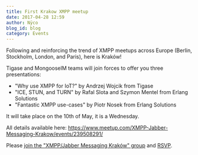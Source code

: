 ```yaml
---
title: First Krakow XMPP meetup
date: 2017-04-28 12:59
author: Nÿco
blog_id: blog
category: Events
---
```


Following and reinforcing the trend of XMPP meetups across Europe (Berlin, Stockholm, London, and Paris), here is Kraków!

Tigase and MongooseIM teams will join forces to offer you three presentations:
* "Why use XMPP for IoT?" by Andrzej Wojcik from Tigase
* "ICE, STUN, and TURN" by Rafal Slota and Szymon Mentel from Erlang Solutions
* "Fantastic XMPP use-cases" by Piotr Nosek from Erlang Solutions

It will take place on the 10th of May, it is a Wednesday.

All details available here: https://www.meetup.com/XMPP-Jabber-Messaging-Krakow/events/239508291/

Please [join the "XMPP/Jabber Messaging Kraków" group](https://www.meetup.com/XMPP-Jabber-Messaging-Krakow/) and [RSVP](https://www.meetup.com/XMPP-Jabber-Messaging-Krakow/events/239508291/).
